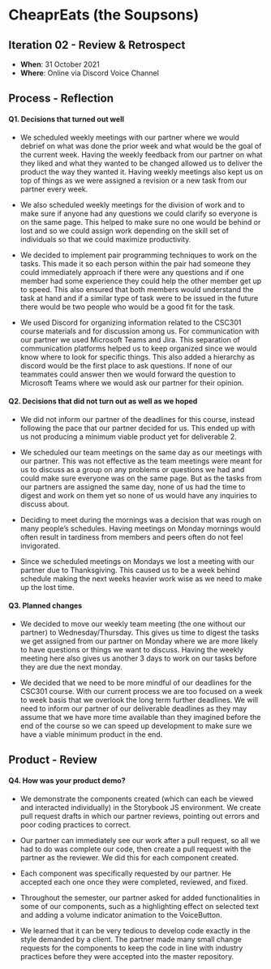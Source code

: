 # CheaprEats (the Soupsons)

## Iteration 02 - Review & Retrospect

-   **When**: 31 October 2021
-   **Where**: Online via Discord Voice Channel

## Process - Reflection

#### **Q1. Decisions that turned out well**

-   We scheduled weekly meetings with our partner where we would debrief on what was done the prior week and what would be the goal of the current week. Having the weekly feedback from our partner on what they liked and what they wanted to be changed allowed us to deliver the product the way they wanted it. Having weekly meetings also kept us on top of things as we were assigned a revision or a new task from our partner every week.

-   We also scheduled weekly meetings for the division of work and to make sure if anyone had any questions we could clarify so everyone is on the same page. This helped to make sure no one would be behind or lost and so we could assign work depending on the skill set of individuals so that we could maximize productivity.

-   We decided to implement pair programming techniques to work on the tasks. This made it so each person within the pair had someone they could immediately approach if there were any questions and if one member had some experience they could help the other member get up to speed. This also ensured that both members would understand the task at hand and if a similar type of task were to be issued in the future there would be two people who would be a good fit for the task.

-   We used Discord for organizing information related to the CSC301 course materials and for discussion among us. For communication with our partner we used Microsoft Teams and Jira. This separation of communication platforms helped us to keep organized since we would know where to look for specific things. This also added a hierarchy as discord would be the first place to ask questions. If none of our teammates could answer then we would forward the question to Microsoft Teams where we would ask our partner for their opinion.

#### **Q2. Decisions that did not turn out as well as we hoped**

-   We did not inform our partner of the deadlines for this course, instead following the pace that our partner decided for us. This ended up with us not producing a minimum viable product yet for deliverable 2.

-   We scheduled our team meetings on the same day as our meetings with our partner. This was not effective as the team meetings were meant for us to discuss as a group on any problems or questions we had and could make sure everyone was on the same page. But as the tasks from our partners are assigned the same day, none of us had the time to digest and work on them yet so none of us would have any inquiries to discuss about.

-   Deciding to meet during the mornings was a decision that was rough on many people’s schedules. Having meetings on Monday mornings would often result in tardiness from members and peers often do not feel invigorated.

-   Since we scheduled meetings on Mondays we lost a meeting with our partner due to Thanksgiving. This caused us to be a week behind schedule making the next weeks heavier work wise as we need to make up the lost time.

#### **Q3. Planned changes**

-   We decided to move our weekly team meeting (the one without our partner) to Wednesday/Thursday. This gives us time to digest the tasks we get assigned from our partner on Monday where we are more likely to have questions or things we want to discuss. Having the weekly meeting here also gives us another 3 days to work on our tasks before they are due the next monday.

-   We decided that we need to be more mindful of our deadlines for the CSC301 course. With our current process we are too focused on a week to week basis that we overlook the long term further deadlines. We will need to inform our partner of our deliverable deadlines as they may assume that we have more time available than they imagined before the end of the course so we can speed up development to make sure we have a viable minimum product in the end.

## Product - Review

#### **Q4. How was your product demo?**

-   We demonstrate the components created (which can each be viewed and interacted individually) in the Storybook JS environment. We create pull request drafts in which our partner reviews, pointing out errors and poor coding practices to correct.

-   Our partner can immediately see our work after a pull request, so all we had to do was complete our code, then create a pull request with the partner as the reviewer. We did this for each component created.

-   Each component was specifically requested by our partner. He accepted each one once they were completed, reviewed, and fixed.

-   Throughout the semester, our partner asked for added functionalities in some of our components, such as a highlighting effect on selected text and adding a volume indicator animation to the VoiceButton.

-   We learned that it can be very tedious to develop code exactly in the style demanded by a client. The partner made many small change requests for the components to keep the code in line with industry practices before they were accepted into the master repository.
